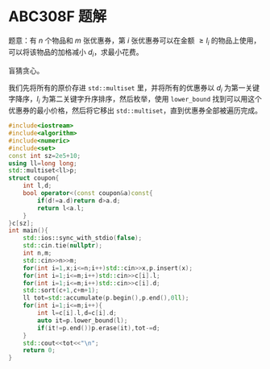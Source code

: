 # ABC308F 题解

题意：有 $n$ 个物品和 $m$ 张优惠券，第 $i$ 张优惠券可以在金额 $\geq l_i$ 的物品上使用，可以将该物品的加格减小 $d_i$，求最小花费。

盲猜贪心。

我们先将所有的原价存进 `std::multiset` 里，并将所有的优惠券以 $d_i$ 为第一关键字降序，$l_i$ 为第二关键字升序排序，然后枚举，使用 `lower_bound` 找到可以用这个优惠券的最小价格，然后将它移出 `std::multiset`，直到优惠券全部被遍历完成。

```cpp
#include<iostream>
#include<algorithm>
#include<numeric>
#include<set>
const int sz=2e5+10;
using ll=long long;
std::multiset<ll>p;
struct coupon{
    int l,d;
    bool operator<(const coupon&a)const{
        if(d!=a.d)return d>a.d;
        return l<a.l;
    }
}c[sz];
int main(){
    std::ios::sync_with_stdio(false);
    std::cin.tie(nullptr);
    int n,m;
    std::cin>>n>>m;
    for(int i=1,x;i<=n;i++)std::cin>>x,p.insert(x);
    for(int i=1;i<=m;i++)std::cin>>c[i].l;
    for(int i=1;i<=m;i++)std::cin>>c[i].d;
    std::sort(c+1,c+m+1);
    ll tot=std::accumulate(p.begin(),p.end(),0ll);
    for(int i=1;i<=m;i++){
        int l=c[i].l,d=c[i].d;
        auto it=p.lower_bound(l);
        if(it!=p.end())p.erase(it),tot-=d;
    }
    std::cout<<tot<<"\n";
    return 0;
}
```